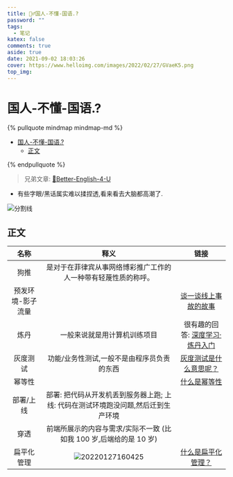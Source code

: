 ```yaml
---
title: 🤷‍♂️国人-不懂-国语.?
password: ""
tags:
  - 笔记
katex: false
comments: true
aside: true
date: 2021-09-02 18:03:26
cover: https://www.helloimg.com/images/2022/02/27/GVaeK5.png
top_img:
---
```


# 国人-不懂-国语.?

<!--
 * @?: *********************************************************************
 * @Author: Weidows
 * @LastEditors: Weidows
 * @LastEditTime: 2022-04-20 23:46:53
 * @FilePath: \Blog-private\source\_posts\others\Better-Chinese.md
 * @Description:
 * @!: *********************************************************************
-->

{% pullquote mindmap mindmap-md %}

- [国人-不懂-国语.?](#国人-不懂-国语)
  - [正文](#正文)

{% endpullquote %}

> 兄弟文章: [🧀Better-English-4-U](../Better-English)

- 有些字眼/黑话属实难以揉捏透,看来看去大脑都高潮了.

<a>![分割线](https://cdn.jsdelivr.net/gh/Weidows/Images/img/divider.png)</a>

## 正文

|       名称        |                                           释义                                           |                                                                链接                                                                |
| :---------------: | :--------------------------------------------------------------------------------------: | :--------------------------------------------------------------------------------------------------------------------------------: |
|       狗推        |              是对于在菲律宾从事网络博彩推广工作的人一种带有轻蔑性质的称呼。              |
| 预发环境-影子流量 |                                                                                          |                                [谈一谈线上事故的故事](https://segmentfault.com/a/1190000039805146)                                 |
|       炼丹        |                               一般来说就是用计算机训练项目                               | 很有趣的回答: [深度学习·炼丹入门](https://zhuanlan.zhihu.com/p/23781756?utm_source=qq&utm_medium=social&utm_oi=807874781918658560) |
|     灰度测试      |                        功能/业务性测试,一般不是由程序员负责的东西                        |                                  [灰度测试是什么意思呢？](https://zhuanlan.zhihu.com/p/124912164)                                  |
|      幂等性       |                                                                                          |                             [什么是幂等性](https://blog.csdn.net/miachen520/article/details/91039661)                              |
|     部署/上线     |    部署: 把代码从开发机丢到服务器上跑; 上线: 代码在测试环境跑没问题,然后迁到生产环境     |
|       穿透        |            前端所展示的内容与需求/实际不一致 (比如我 100 岁,后端给的是 10 岁)            |
|    扁平化管理     | <img src="https://www.helloimg.com/images/2022/02/27/GVSEnc.png" alt="20220127160425" /> |                                   [什么是扁平化管理？](https://www.zhihu.com/question/37902193)                                    |
